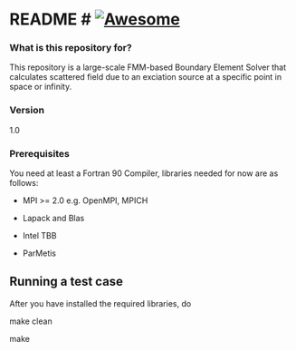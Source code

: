 # README # [![Awesome](https://awesome.re/badge.svg)](https://awesome.re)

### What is this repository for? ###

This repository is a large-scale FMM-based Boundary Element Solver that calculates scattered field due to an exciation source at a specific point in space or infinity. 


### Version ###
1.0

### Prerequisites ###
You need at least a Fortran 90 Compiler, libraries needed for now are as follows:

- MPI >= 2.0 e.g. OpenMPI, MPICH

- Lapack and Blas

- Intel TBB

- ParMetis


## Running a test case ###
After you have installed the required libraries, do

make clean

make 


